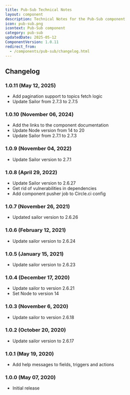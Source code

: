 ```yaml
---
title: Pub-Sub Technical Notes
layout: component
description: Technical Notes for the Pub-Sub component
icon: pub-sub.png
icontext: Pub-Sub component
category: pub-sub
updatedDate: 2025-05-12
ComponentVersion: 1.0.11
redirect_from:
  - /components/pub-sub/changelog.html
---
```


## Changelog

### 1.0.11 (May 12, 2025)

* Add pagination support to topics fetch logic
* Update Sailor from 2.7.3 to 2.7.5

### 1.0.10 (November 06, 2024)

* Add the links to the component documentation
* Update Node version from 14 to 20
* Update Sailor from 2.7.1 to 2.7.3

### 1.0.9 (November 04, 2022)

* Update Sailor version to 2.7.1

### 1.0.8 (April 29, 2022)

* Update Sailor version to 2.6.27
* Get rid of vulnerabilities in dependencies
* Add component pusher job to Circle.ci config

### 1.0.7 (November 26, 2021)

* Updated sailor version to 2.6.26

### 1.0.6 (February 12, 2021)

* Update sailor version to 2.6.24

### 1.0.5 (January 15, 2021)

* Update sailor version to 2.6.23

### 1.0.4 (December 17, 2020)

* Update sailor to version 2.6.21
* Set Node to version 14

### 1.0.3 (November 6, 2020)

* Update sailor to version 2.6.18

### 1.0.2 (October 20, 2020)

* Update sailor version to 2.6.17

### 1.0.1 (May 19, 2020)

* Add help messages to fields, triggers and actions

### 1.0.0 (May 07, 2020)

* Initial release
